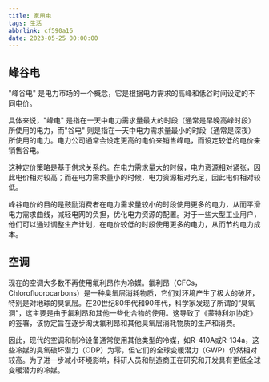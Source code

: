 ```yaml
---
title: 家用电
tags: 生活
abbrlink: cf590a16
date: 2023-05-25 00:00:00
---
```




## 峰谷电
"峰谷电" 是电力市场的一个概念，它是根据电力需求的高峰和低谷时间设定的不同电价。

具体来说，"峰电" 是指在一天中电力需求量最大的时段（通常是早晚高峰时段）所使用的电力，而"谷电" 则是指在一天中电力需求量最小的时段（通常是深夜）所使用的电力。电力公司通常会设定更高的电价来销售峰电，而设定较低的电价来销售谷电。  <!--more-->

这种定价策略是基于供求关系的。在电力需求量大的时候，电力资源相对紧张，因此电价相对较高；而在电力需求量小的时候，电力资源相对充足，因此电价相对较低。

峰谷电价的目的是鼓励消费者在电力需求量较小的时段使用更多的电力，从而平滑电力需求曲线，减轻电网的负担，优化电力资源的配置。对于一些大型工业用户，他们可以通过调整生产计划，在电价较低的时段使用更多的电力，从而节约电力成本。



## 空调

现在的空调大多数不再使用氟利昂作为冷媒。氟利昂（CFCs，Chlorofluorocarbons）是一种臭氧层消耗物质，它们对环境产生了极大的破坏，特别是对地球的臭氧层。在20世纪80年代和90年代，科学家发现了所谓的“臭氧洞”，这主要是由于氟利昂和其他一些化合物的使用。这导致了《蒙特利尔协定》的签署，该协定旨在逐步淘汰氟利昂和其他臭氧层消耗物质的生产和消费。

因此，现代的空调和制冷设备通常使用其他类型的冷媒，如R-410A或R-134a，这些冷媒的臭氧破坏潜力（ODP）为零，但它们的全球变暖潜力（GWP）仍然相对较高。为了进一步减小环境影响，科研人员和制造商正在研究和开发具有更低全球变暖潜力的冷媒。